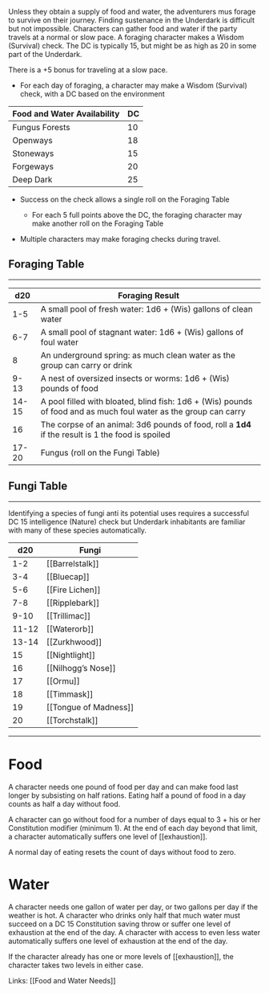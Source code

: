 Unless they obtain a supply of food and water, the adventurers mus forage to survive on their journey. Finding sustenance in the Underdark is difficult but not impossible. Characters can gather food and water if the party travels at a normal or slow pace. A foraging character makes a Wisdom (Survival) check. The DC is typically 15, but might be as high as 20 in some part of the Underdark. 

There is a +5 bonus for traveling at a slow pace.

- For each day of foraging, a character may make a Wisdom (Survival) check, with a DC based on the environment

| Food and Water Availability | DC  |
| --------------------------- | --- |
| Fungus Forests              | 10  |
| Openways                    | 18  |
| Stoneways                   | 15  |
| Forgeways                   | 20  |
| Deep Dark                   | 25    |

- Success on the check allows a single roll on the Foraging Table
	- For each 5 full points above the DC, the foraging character may make another roll on the Foraging Table

- Multiple characters may make foraging checks during travel.

## Foraging Table
---
| **d20** | Foraging Result                                                                                                  |
| ------- | ---------------------------------------------------------------------------------------------------------------- |
| 1-5     | A small pool of fresh water: 1d6 + (Wis) gallons of clean water                                                  |
| 6-7     | A small pool of stagnant water: 1d6 + (Wis) gallons of foul water                                                |
| 8       | An underground spring: as much clean water as the group can carry or drink                                       |
| 9-13    | A nest of oversized insects or worms: 1d6 + (Wis) pounds of food                                                 |
| 14-15   | A pool filled with bloated, blind fish: 1d6 + (Wis) pounds of food and as much foul water as the group can carry |
| 16      | The corpse of an animal: 3d6 pounds of food, roll a **1d4** if the result is 1 the food is spoiled               |
| 17-20   | Fungus (roll on the Fungi Table)                                                                                                                 |


## Fungi Table
----
Identifying a species of fungi anti its potential uses requires a successful DC 15 intelligence (Nature) check but Underdark inhabitants are familiar with many of these species automatically.

| **d20** | Fungi                 |
| ------- | --------------------- |
| 1-2     | [[Barrelstalk]]       |
| 3-4     | [[Bluecap]]           |
| 5-6     | [[Fire Lichen]]       |
| 7-8     | [[Ripplebark]]        |
| 9-10    | [[Trillimac]]         |
| 11-12   | [[Waterorb]]          |
| 13-14   | [[Zurkhwood]]         |
| 15      | [[Nightlight]]        |
| 16      | [[Nilhogg’s Nose]]    |
| 17      | [[Ormu]]              |
| 18      | [[Timmask]]           |
| 19      | [[Tongue of Madness]] |
| 20      | [[Torchstalk]]                      |


---
# Food

A character needs one pound of food per day and can make food last longer by subsisting on half rations. Eating half a pound of food in a day counts as half a day without food.

A character can go without food for a number of days equal to 3 + his or her Constitution modifier (minimum 1). At the end of each day beyond that limit, a character automatically suffers one level of [[exhaustion]].

A normal day of eating resets the count of days without food to zero.


# Water

A character needs one gallon of water per day, or two gallons per day if the weather is hot. A character who drinks only half that much water must succeed on a DC 15 Constitution saving throw or suffer one level of exhaustion at the end of the day. A character with access to even less water automatically suffers one level of exhaustion at the end of the day.

If the character already has one or more levels of [[exhaustion]], the character takes two levels in either case.



Links: [[Food and Water Needs]]